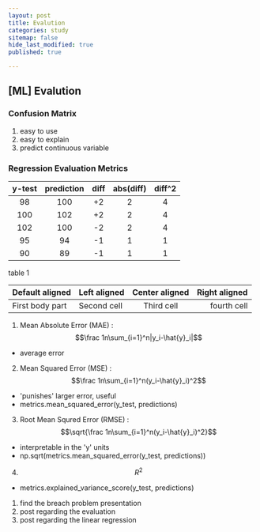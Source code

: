 ```yaml
---
layout: post
title: Evalution
categories: study
sitemap: false
hide_last_modified: true
published: true

---
```


## [ML] Evalution

### Confusion Matrix
1. easy to use
2. easy to explain
3. predict continuous variable

### Regression Evaluation Metrics

| y-test      | prediction  | diff        | abs(diff)   | diff^2      |
|:-----------:|:-----------:|:-----------:|:-----------:|:-----------:|
| 98          | 100         | +2          | 2           | 4       |
| 100         | 102         | +2          | 2           | 4       |
| 102         | 100         | -2          | 2           | 4       |
| 95          | 94          | -1          | 1           | 1       |
| 90          | 89          | -1          | 1           | 1       |

table 1

| Default aligned |Left aligned| Center aligned  | Right aligned  |
|-----------------|:-----------|:---------------:|---------------:|
| First body part |Second cell | Third cell      | fourth cell    |



1. Mean Absolute Error (MAE) : $$\frac 1n\sum_{i=1}^n|y_i-\hat{y}_i|$$
- average error

2. Mean Squared Error (MSE) : $$\frac 1n\sum_{i=1}^n(y_i-\hat{y}_i)^2$$
- 'punishes' larger error, useful  
- metrics.mean_squared_error(y_test, predictions)

3. Root Mean Squred Error (RMSE) :  $$\sqrt{\frac 1n\sum_{i=1}^n(y_i-\hat{y}_i)^2}$$
- interpretable in the 'y' units
- np.sqrt(metrics.mean_squared_error(y_test, predictions))


4. $${R}^2$$
- metrics.explained_variance_score(y_test, predictions)



1. find the breach problem presentation
2. post regarding the evaluation
3. post regarding the linear regression


